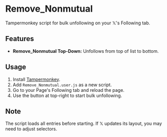 # Remove_Nonmutual

Tampermonkey script for bulk unfollowing on your 𝕏's Following tab.

## Features

- **Remove_Nonmutual Top-Down:** Unfollows from top of list to bottom.
  
## Usage

1. Install [Tampermonkey](https://www.tampermonkey.net/).
2. Add `Remove_Nonmutual.user.js` as a new script.
3. Go to your Page's Following tab and reload the page.
4. Use the button at top-right to start bulk unfollowing.

## Note

The script loads all entries before starting. If 𝕏 updates its layout, you may need to adjust selectors.
